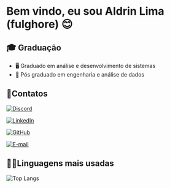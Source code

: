 
# Bem vindo, eu sou Aldrin Lima (fulghore) 😊

## 🎓 Graduação
- 🖥️ Graduado em análise e desenvolvimento de sistemas
- 🎲 Pós graduado em engenharia e análise de dados

## 📱Contatos

[![Discord](https://img.shields.io/badge/Discord-7289DA?style=for-the-badge&logo=discord&logoColor=white)](https://discord.com/channels/@aldrin_17/)

[![LinkedIn](https://img.shields.io/badge/LinkedIn-0077B5?style=for-the-badge&logo=linkedin&logoColor=white)](https://www.linkedin.com/in/aldrin-lima-52098b12a/)

[![GitHub](https://img.shields.io/badge/GitHub-100000?style=for-the-badge&logo=github&logoColor=white)](https://github.com/fulghore)

[![E-mail](https://img.shields.io/badge/-Email-000?style=for-the-badge&logo=microsoft-outlook&logoColor=007BFF)](mailto:aldrin.bl17@gmail.com)

## 🧑‍💻Linguagens mais usadas
![Top Langs](https://github-readme-stats-git-masterrstaa-rickstaa.vercel.app/api/top-langs/?username=fulghore&bg_color=000&border_color=30A3DC&title_color=E94D5F&text_color=FFF)
